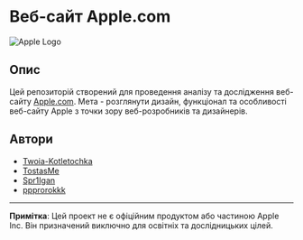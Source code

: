 # Веб-сайт Apple.com

![Apple Logo](https://upload.wikimedia.org/wikipedia/commons/thumb/8/8a/Apple_Logo.svg/30px-Apple_Logo.svg.png)

## Опис

Цей репозиторій створений для проведення аналізу та дослідження веб-сайту [Apple.com](https://www.apple.com/). Мета - розглянути дизайн, функціонал та особливості веб-сайту Apple з точки зору веб-розробників та дизайнерів.

## Автори

- [Twoia-Kotletochka](https://github.com/Twoia-Kotletochka)
- [TostasMe](https://github.com/TostasMe)
- [Spr1Igan](https://github.com/Spr1Igan)
- [ppprorokkk](https://github.com/ppprorokkk)

---
**Примітка**: Цей проект не є офіційним продуктом або частиною Apple Inc. Він призначений виключно для освітніх та дослідницьких цілей.
